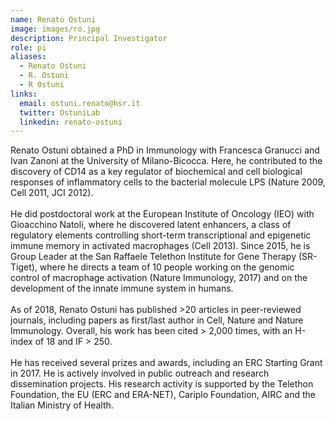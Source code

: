 ```yaml
---
name: Renato Ostuni
image: images/ro.jpg
description: Principal Investigator
role: pi
aliases:
  - Renato Ostuni
  - R. Ostuni
  - R Ostuni
links:
  email: ostuni.renato@hsr.it
  twitter: OstuniLab
  linkedin: renato-ostuni
---
```


Renato Ostuni obtained a PhD in Immunology with Francesca Granucci and Ivan Zanoni at the University of Milano-Bicocca. Here, he contributed to the discovery of CD14 as a key regulator of biochemical and cell biological responses of inflammatory cells to the bacterial molecule LPS (Nature 2009, Cell 2011, JCI 2012).\
\
He did postdoctoral work at the European Institute of Oncology (IEO) with Gioacchino Natoli, where he discovered latent enhancers, a class of regulatory elements controlling short-term transcriptional and epigenetic immune memory in activated macrophages (Cell 2013). Since 2015, he is Group Leader at the San Raffaele Telethon Institute for Gene Therapy (SR-Tiget), where he directs a team of 10 people working on the genomic control of macrophage activation (Nature Immunology, 2017) and on the development of the innate immune system in humans.\
\
As of 2018, Renato Ostuni has published >20 articles in peer-reviewed journals, including papers as first/last author in Cell, Nature and Nature Immunology. Overall, his work has been cited > 2,000 times, with an H-index of 18 and IF > 250.\
\
He has received several prizes and awards, including an ERC Starting Grant in 2017. He is actively involved in public outreach and research dissemination projects. His research activity is supported by the Telethon Foundation, the EU (ERC and ERA-NET), Cariplo Foundation, AIRC and the Italian Ministry of Health.
